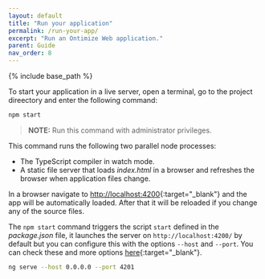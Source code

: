 ```yaml
---
layout: default
title: "Run your application"
permalink: /run-your-app/
excerpt: "Run an Ontimize Web application."
parent: Guide
nav_order: 8
---
```


{% include base_path %}

To start your application in a live server, open a terminal, go to the project direectory and enter the following command:

```bash
npm start
```
> **NOTE:** Run this command with administrator privileges.

This command runs the following two parallel node processes:

* The TypeScript compiler in watch mode.
* A static file server that loads *index.html* in a browser and refreshes the browser when application files change.

In a browser navigate to [http://localhost:4200](http://localhost:4200){:target="_blank"} and the app will be automatically loaded. After that it will be reloaded if you change any of the source files.

The `npm start` command triggers the script `start` defined in the *package.json* file, it launches the server on `http://localhost:4200/` by default but you can configure this with the options `--host` and `--port`. You can check these and more options [here](https://github.com/angular/angular-cli/wiki/serve){:target="_blank"}.
```bash
ng serve --host 0.0.0.0 --port 4201
```
